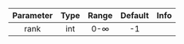 | Parameter | Type |    Range     | Default | Info |
| :-------: | :--: | :----------: | :-----: | :--- |
|   rank    | int  | 0-$`\infty`$ |   -1    |      |


